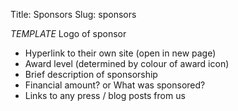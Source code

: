 Title: Sponsors
Slug: sponsors

*TEMPLATE*
Logo of sponsor
* Hyperlink to their own site (open in new page)
* Award level (determined by colour of award icon)
* Brief description of sponsorship 
* Financial amount? or What was sponsored?
* Links to any press / blog posts from us
